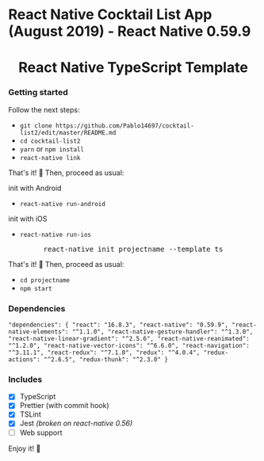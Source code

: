 # React Native Cocktail List App (August 2019) - React Native 0.59.9


<p>
  <h1 align="center">React Native TypeScript Template</h1>
</p>

### Getting started

Follow the next steps:<br/>
- `git clone https://github.com/Pablo14697/cocktail-list2/edit/master/README.md`
- `cd cocktail-list2`
- `yarn` or `npm install`
- `react-native link`

That's it! 🎉 Then, proceed as usual:

init with Android
- `react-native run-android`

init with iOS
- `react-native run-ios`

<pre align="center">react-native init projectname --template ts</pre>

That's it! 🎉 Then, proceed as usual:
- `cd projectname`
- `npm start`

### Dependencies
`"dependencies": {
    "react": "16.8.3",
    "react-native": "0.59.9",
    "react-native-elements": "^1.1.0",
    "react-native-gesture-handler": "^1.3.0",
    "react-native-linear-gradient": "^2.5.6",
    "react-native-reanimated": "^1.2.0",
    "react-native-vector-icons": "^6.6.0",
    "react-navigation": "^3.11.1",
    "react-redux": "^7.1.0",
    "redux": "^4.0.4",
    "redux-actions": "^2.6.5",
    "redux-thunk": "^2.3.0"
  }`


### Includes

- [x] TypeScript
- [x] Prettier (with commit hook)
- [x] TSLint
- [x] Jest _(broken on react-native 0.56)_
- [ ] Web support

Enjoy it! 🎉 
